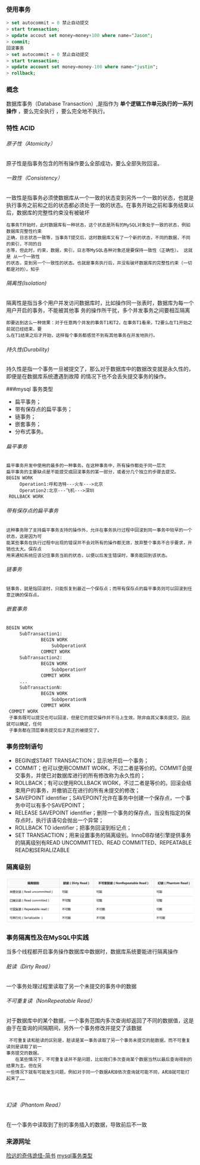### 使用事务
```sql
> set autocommit = 0 禁止自动提交
> start transaction;
> update accout set money=money+100 where name="Jason";
> commit;
回滚事务
> set autocommit = 0 禁止自动提交
> start transaction;
> update account set money=money-100 where name="justin";
> rollback;
```

### 概念
数据库事务（Database Transaction）,是指作为 **单个逻辑工作单元执行的一系列操作** ，要么完全执行
，要么完全地不执行。

### 特性 ACID
###### 原子性（Atomicity）
原子性是指事务包含的所有操作要么全部成功，要么全部失败回滚。
###### 一致性（Consistency）
一致性是指事务必须使数据库从一个一致的状态变到另外一个一致的状态，也就是执行事务之前和之后的状态都必须处于一致的状态。在事务开始之前和事务结束以后，数据库的完整性约束没有被破坏
```
在事务T开始时，此时数据库有一种状态，这个状态是所有的MySQL对象处于一致的状态，例如数据库完整性约束
正确，日志状态一致等，当事务T提交后，这时数据库又有了一个新的状态，不同的数据，不同的索引，不同的日
志等，但此时，约束，数据，索引，日志等MySQL各种对象还是要保持一致性（正确性）。 这就是 从一个一致性
的状态，变到另一个一致性的状态。也就是事务执行后，并没有破坏数据库的完整性约束（一切都是对的）。知乎
```
###### 隔离性(Isolation)
隔离性是指当多个用户并发访问数据库时，比如操作同一张表时，数据库为每一个用户开启的事务，不能被其他事
务的操作所干扰，多个并发事务之间要相互隔离
```
即要达到这么一种效果：对于任意两个并发的事务T1和T2，在事务T1看来，T2要么在T1开始之前就已经结束，要
么在T1结束之后才开始，这样每个事务都感觉不到有其他事务在并发地执行。
```
###### 持久性(Durability)
持久性是指一个事务一旦被提交了，那么对于数据库中的数据改变就是永久性的，即便是在数据库系统遭遇到故障
的情况下也不会丢失提交事务的操作。




###mysql 事务类型
* 扁平事务；
* 带有保存点的扁平事务；
* 链事务；
* 嵌套事务；
* 分布式事务。

###### 扁平事务
```
扁平事务开发中使用的最多的一种事务。在这种事务中，所有操作都处于同一层次
扁平事务的主要缺点是不能提交或回滚事务的某一部分，或者分几个独立的步骤去提交。
BEGIN WORK
     Operation1:呼和浩特---火车--->北京
     Operation2:北京---飞机--->深圳
 ROLLBACK WORK
```

###### 带有保存点的扁平事务
```
这种事务除了支持扁平事务支持的操作外，允许在事务执行过程中回滚到同一事务中较早的一个状态，这是因为可
能某些事务在执行过程中出现的错误并不会对所有的操作都无效，放弃整个事务不合乎要求，开销也太大。保存点
用来通知系统应该记住事务当前的状态，以便以后发生错误时，事务能回到该状态。
```

###### 链事务
```
链事务，就是指回滚时，只能恢复到最近一个保存点；而带有保存点的扁平事务则可以回滚到任意正确的保存点。
```

###### 嵌套事务
```
BEGIN WORK
     SubTransaction1:
             BEGIN WORK
                 SubOperationX
             COMMIT WORK
     SubTransaction2:
             BEGIN WORK
                 SubOperationY
             COMMIT WORK
     ...
     SubTransactionN:
             BEGIN WORK
                 SubOperationN
             COMMIT WORK
 COMMIT WORK
 子事务既可以提交也可以回滚，但是它的提交操作并不马上生效，除非由其父事务提交。因此就可以确定，任何
 子事务都在顶层事务提交后才真正的被提交了。
```

### 事务控制语句
* BEGIN或START TRANSACTION；显示地开启一个事务；
* COMMIT；也可以使用COMMIT WORK，不过二者是等价的。COMMIT会提交事务，并使已对数据库进行的所有修改称为永久性的；
* ROLLBACK；有可以使用ROLLBACK WORK，不过二者是等价的。回滚会结束用户的事务，并撤销正在进行的所有未提交的修改；
* SAVEPOINT identifier；SAVEPOINT允许在事务中创建一个保存点，一个事务中可以有多个SAVEPOINT；
* RELEASE SAVEPOINT identifier；删除一个事务的保存点，当没有指定的保存点时，执行该语句会抛出一个异常；
* ROLLBACK TO identifier；把事务回滚到标记点；
* SET TRANSACTION；用来设置事务的隔离级别。InnoDB存储引擎提供事务的隔离级别有READ UNCOMMITTED、READ COMMITTED、REPEATABLE READ和SERIALIZABLE
### 隔离级别
![mysql 隔离](../pic/mysql-geli.png)






### 事务隔离性及在MySQL中实践
当多个线程都开启事务操作数据库中数据时，数据库系统要能进行隔离操作
###### 脏读（Dirty Read）
一个事务处理过程里读取了另一个未提交的事务中的数据
###### 不可重复读（NonRepeatable Read）
对于数据库中的某个数据，一个事务范围内多次查询却返回了不同的数据值，这是由于在查询的间隔期间，另外一个事务修改并提交了该数据
```
 不可重复读和脏读的区别是，脏读是某一事务读取了另一个事务未提交的脏数据，而不可重复读则是读取了前一
事务提交的数据。
　　在某些情况下，不可重复读并不是问题，比如我们多次查询某个数据当然以最后查询得到的结果为主。但在另
一些情况下就有可能发生问题，例如对于同一个数据A和B依次查询就可能不同，A和B就可能打起来了……
```
　　
###### 幻读（Phantom Read）
在一个事务中读取到了别的事务插入的数据，导致前后不一致





### 来源网址
[险远的奇伟诡怪-简书](http://www.jianshu.com/p/bcc614524024)
[mysql事务类型](http://www.jellythink.com/archives/952)
